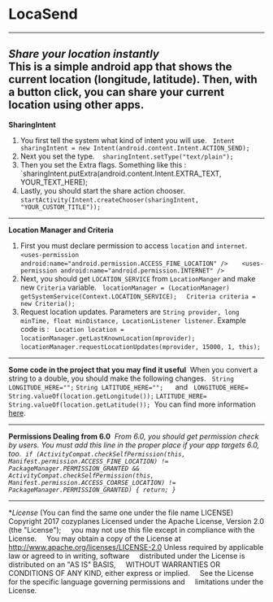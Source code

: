LocaSend
===========
---
*Share your location instantly*     
This is a simple android app that shows the current location (longitude, latitude). Then, with a button click, you can share your current location using other apps. 
---
**SharingIntent**    
1. You first tell the system what kind of intent you will use.   
`Intent sharingIntent = new Intent(android.content.Intent.ACTION_SEND);`
2. Next you set the type.    
`sharingIntent.setType("text/plain");`
3. Then you set the Extra flags. Something like this :    
`sharingIntent.putExtra(android.content.Intent.EXTRA_TEXT, YOUR_TEXT_HERE);
4. Lastly, you should start the share action chooser.    
`startActivity(Intent.createChooser(sharingIntent, "YOUR_CUSTOM_TITLE"));`

---
**Location Manager and Criteria**   
1. First you must declare permission to access `location` and `internet`.   
`<uses-permission android:name="android.permission.ACCESS_FINE_LOCATION" />`       
`<uses-permission android:name="android.permission.INTERNET" />`
2. Next, you should get `LOCATION_SERVICE` from `LocationManger` and make new `Criteria` variable.   
`locationManager = (LocationManager) getSystemService(Context.LOCATION_SERVICE); `   
`Criteria criteria = new Criteria();`
3. Request location updates. Parameters are `String provider, long minTime, float minDistance, LocationListener listener`. Example code is :   
`Location location = locationManager.getLastKnownLocation(mprovider);`       
`locationManager.requestLocationUpdates(mprovider, 15000, 1, this);`
---
**Some code in the project that you may find it useful**  
When you convert a string to a double, you should make the following changes.   
`String LONGITUDE_HERE="";` `String LATITUDE_HERE="";`      
and   
`LONGITUDE_HERE= String.valueOf(location.getLongitude());` `LATITUDE_HERE= String.valueOf(location.getLatitude());`  
You can find more information [here](http://stackoverflow.com/questions/43674075/set-text-retreived-by-location-manager-inside-sharingintent-extra/).

---
**Permissions Dealing from 6.0**  
*From 6.0, you should get permission check by users. You must add this line in the proper place if your app targets 6.0, too.*  
*`if (ActivityCompat.checkSelfPermission(this, Manifest.permission.ACCESS_FINE_LOCATION) != PackageManager.PERMISSION_GRANTED && ActivityCompat.checkSelfPermission(this, Manifest.permission.ACCESS_COARSE_LOCATION) != PackageManager.PERMISSION_GRANTED) { return; }`*

---
**License* (You can find the same one under the file name LICENSE)                
    Copyright 2017 cozyplanes
      Licensed under the Apache License, Version 2.0 (the "License");     
      you may not use this file except in compliance with the License.     
        You may obtain a copy of the License at
            http://www.apache.org/licenses/LICENSE-2.0
    Unless required by applicable law or agreed to in writing, software     
    distributed under the License is distributed on an "AS IS" BASIS,     
    WITHOUT WARRANTIES OR CONDITIONS OF ANY KIND, either express or implied.    
    See the License for the specific language governing permissions and     
    limitations under the License.

